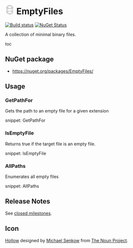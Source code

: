 # <img src="/src/icon.png" height="30px"> EmptyFiles

[![Build status](https://ci.appveyor.com/api/projects/status/4mrhpal9rwtqajws/branch/master?svg=true)](https://ci.appveyor.com/project/SimonCropp/EmptyFiles)
[![NuGet Status](https://img.shields.io/nuget/v/Verify.Xunit.svg?label=EmptyFiles)](https://www.nuget.org/packages/EmptyFiles/)

A collection of minimal binary files.

toc

## NuGet package

 * https://nuget.org/packages/EmptyFiles/


## Usage


### GetPathFor

Gets the path to an empty file for a given extension

snippet: GetPathFor


### IsEmptyFile

Returns true if the target file is an empty file.

snippet: IsEmptyFile



### AllPaths

Enumerates all empty files

snippet: AllPaths


## Release Notes

See [closed milestones](../../milestones?state=closed).


## Icon

[Hollow](https://thenounproject.com/term/hollow/51835/) designed by [Michael Senkow](https://thenounproject.com/mhsenkow/) from [The Noun Project](https://thenounproject.com).
